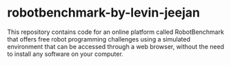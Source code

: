 # robotbenchmark-by-levin-jeejan
This repository contains code for an online platform called RobotBenchmark that offers free robot programming challenges using a simulated environment that can be accessed through a web browser, without the need to install any software on your computer.
